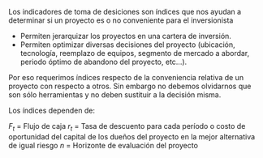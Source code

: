 Los indicadores de toma de desiciones son índices que nos ayudan a determinar si un proyecto es o no conveniente para el inversionista
* Permiten jerarquizar los proyectos en una cartera de inversión.
* Permiten optimizar diversas decisiones del proyecto (ubicación, tecnología, reemplazo de equipos, segmento de mercado a abordar, periodo óptimo de abandono del proyecto, etc...).

Por eso requerimos índices respecto de la conveniencia relativa de un proyecto con respecto a otros. Sin embargo no debemos olvidarnos que son sólo herramientas y no deben sustituir a la decisión misma.

Los índices dependen de:

$F_t$ = Flujo de caja
$r_t$ = Tasa de descuento para cada período o costo de oportunidad del capital de los dueños del proyecto en la mejor alternativa de igual riesgo
$n$ = Horizonte de evaluación del proyecto